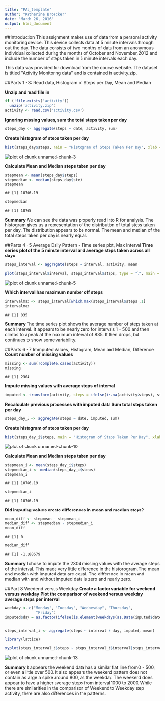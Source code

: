 ```yaml
---
title: "PA1_template"
author: "Katherine Broecker"
date: "March 26, 2016"
output: html_document
---
```

##Introduction
This assignment makes use of data from a personal activity monitoring device. This device collects data at 5 minute intervals through out the day. The data consists of two months of data from an anonymous individual collected during the months of October and November, 2012 and include the number of steps taken in 5 minute intervals each day. 

This data was provided for download from the course website.  The dataset is titled "Activity Monitoring data" and is contained in activity.zip.

##Parts 1 - 3:  Read data, Histogram of Steps per Day, Mean and Median

**Unzip and read file in**

```r
if (!file.exists('activity')) 
  unzip('activity.zip')
activity <- read.csv('activity.csv') 
```

**Ignoring missing values, sum the total steps taken per day**

```r
steps_day <- aggregate(steps ~ date, activity, sum)
```

**Create histogram of steps taken per day**

```r
hist(steps_day$steps, main = "Histogram of Steps Taken Per Day", xlab = "Number of Steps", col = "green")
```

![plot of chunk unnamed-chunk-3](figure/unnamed-chunk-3-1.png)

**Calculate Mean and Median steps taken per day**

```r
stepmean <- mean(steps_day$steps)
stepmedian <- median(steps_day$ste)
stepmean
```

```
## [1] 10766.19
```

```r
stepmedian
```

```
## [1] 10765
```
**Summary**
We can see the data was properly read into R for analysis.
The histogram gives us a representation of the distribution of total steps taken per day.  The distribution appears to be normal.  The mean and median of the total steps taken per day is nearly equal.

##Parts 4 - 5 Average Daily Pattern - Time series plot, Max Interval 
**Time series plot of the 5 minute interval and average steps taken across all days**

```r
steps_interval <- aggregate(steps ~ interval, activity, mean)

plot(steps_interval$interval, steps_interval$steps, type = "l", main = "Average Steps Taken (All Days) by Interval", xlab = "Interval", ylab = "Steps")
```

![plot of chunk unnamed-chunk-5](figure/unnamed-chunk-5-1.png)

**Which interval has maximum number off steps**

```r
intervalmax <- steps_interval[which.max(steps_interval$steps),1]
intervalmax
```

```
## [1] 835
```
**Summary**
The time series plot shows the average number of steps taken at each interval.  It appears to be nearly zero for intervals 1 - 500 and then climbs to a peak at the maximum interval of 835.  It then drops, but continues to show some variability.

##Parts 6 - 7  Immputed Values, Histogram, Mean and Median, Difference
**Count number of missing values**

```r
missing <- sum(!complete.cases(activity))
missing
```

```
## [1] 2304
```

**Impute missing values with average steps of interval**

```r
imputed <- transform(activity, steps = ifelse(is.na(activity$steps), steps_interval$steps[match(activity$interval, steps_interval$interval)], activity$steps))
```

**Recalculate previous processes with imputed data**
**Sum total steps taken per day**

```r
steps_day_i <- aggregate(steps ~ date, imputed, sum)
```

**Create histogram of steps taken per day**

```r
hist(steps_day_i$steps, main = "Histogram of Steps Taken Per Day", xlab = "Number of Steps", col = "green")
```

![plot of chunk unnamed-chunk-10](figure/unnamed-chunk-10-1.png)

**Calculate Mean and Median steps taken per day**

```r
stepmean_i <- mean(steps_day_i$steps)
stepmedian_i <- median(steps_day_i$steps)
stepmean_i
```

```
## [1] 10766.19
```

```r
stepmedian_i
```

```
## [1] 10766.19
```

**Did imputing values create differences in mean and median steps?**

```r
mean_diff <- stepmean - stepmean_i
median_diff <- stepmedian - stepmedian_i
mean_diff
```

```
## [1] 0
```

```r
median_diff
```

```
## [1] -1.188679
```
**Summary**
I chose to impute the 2304 missing values with the average steps of the interval.  This made very little difference in the historogram.  The mean and median with imputed data are equal. The difference in mean and median with and without imputed data is zero and nearly zero.

##Part 8 Weedend versus Weekday
**Create a factor variable for weekend versus weekday**
**Plot the comparison of weekend versus weekday average steps per interval**

```r
weekday <- c("Monday", "Tuesday", "Wednesday", "Thursday", 
              "Friday")
imputed$day = as.factor(ifelse(is.element(weekdays(as.Date(imputed$date)),weekday), "Weekday", "Weekend"))


steps_interval_i <- aggregate(steps ~ interval + day, imputed, mean)

library(lattice)

xyplot(steps_interval_i$steps ~ steps_interval_i$interval|steps_interval_i$day, main="Average Steps Taken (All Days) by Interval",xlab="Interval", ylab="Steps",layout=c(1,2), type="l")
```

![plot of chunk unnamed-chunk-13](figure/unnamed-chunk-13-1.png)


**Summary**
It appears the weekend data has a similar flat line from 0 - 500, or even a little over 500. It also appears the weekend pattern does not contain as large a spike around 800, as the weekday.  The weekend does appear to have a higher average steps from interval 1000 to 2000. While there are similarities in the comparison of Weekend to Weekday step activity, there are also differences in the patterns.
